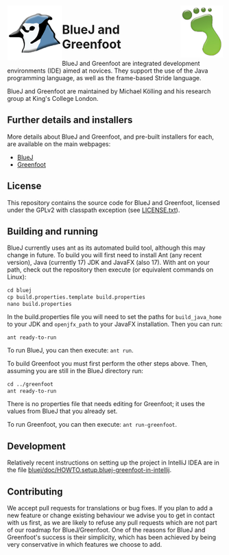 <img src="bluej/icons/bluej-icon-512-embossed.png" align="left" width="128">
<img src="greenfoot/resources/images/greenfoot-icon-big.jpg" align="right" width="100">

# BlueJ and Greenfoot

BlueJ and Greenfoot are integrated development environments (IDE) aimed at novices.  They support the use of the Java programming language, as well as the frame-based Stride language.

BlueJ and Greenfoot are maintained by Michael Kölling and his research group at King's College London.

Further details and installers
---

More details about BlueJ and Greenfoot, and pre-built installers for each, are available on the main webpages:
 - <a href="https://www.bluej.org/">BlueJ</a>
 - <a href="https://www.greenfoot.org/">Greenfoot</a>

License
---

This repository contains the source code for BlueJ and Greenfoot, licensed under the GPLv2 with classpath exception (see [LICENSE.txt](LICENSE.txt)).

Building and running
---

BlueJ currently uses ant as its automated build tool, although this may change in future.  To build you will first need to install Ant (any recent version), Java (currently 17) JDK and JavaFX (also 17).  With ant on your path, check out the repository then execute (or equivalent commands on Linux):

```
cd bluej
cp build.properties.template build.properties
nano build.properties
```

In the build.properties file you will need to set the paths for `build_java_home` to your JDK and `openjfx_path` to your JavaFX installation.  Then you can run:

```
ant ready-to-run
```

To run BlueJ, you can then execute: `ant run`.

To build Greenfoot you must first perform the other steps above.  Then, assuming you are still in the BlueJ directory run:

```
cd ../greenfoot
ant ready-to-run
```

There is no properties file that needs editing for Greenfoot; it uses the values from BlueJ that you already set.

To run Greenfoot, you can then execute: `ant run-greenfoot`.

Development
---

Relatively recent instructions on setting up the project in IntelliJ IDEA are in the file <a href="bluej/doc/HOWTO.setup.bluej-greenfoot-in-intellij">bluej/doc/HOWTO.setup.bluej-greenfoot-in-intellij</a>.

Contributing
---

We accept pull requests for translations or bug fixes.  If you plan to add a new feature or change existing behaviour we advise you to get in contact with us first, as we are likely to refuse any pull requests which are not part of our roadmap for BlueJ/Greenfoot.  One of the reasons for BlueJ and Greenfoot's success is their simplicity, which has been achieved by being very conservative in which features we choose to add.  


